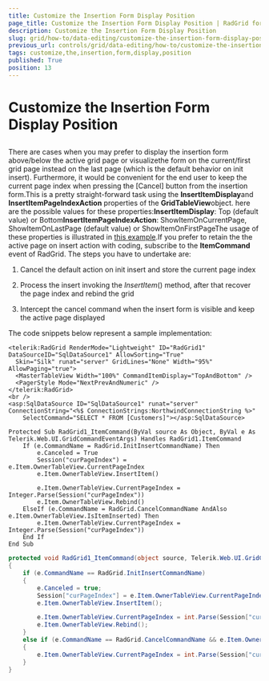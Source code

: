 ```yaml
---
title: Customize the Insertion Form Display Position
page_title: Customize the Insertion Form Display Position | RadGrid for ASP.NET AJAX Documentation
description: Customize the Insertion Form Display Position
slug: grid/how-to/data-editing/customize-the-insertion-form-display-position
previous_url: controls/grid/data-editing/how-to/customize-the-insertion-form-display-position
tags: customize,the,insertion,form,display,position
published: True
position: 13
---
```


# Customize the Insertion Form Display Position



##

There are cases when you may prefer to display the insertion form above/below the active grid page or visualizethe form on the current/first grid page instead on the last page (which is the default behavior on init insert). Furthermore, it would be convenient for the end user to keep the current page index when pressing the [Cancel] button from the insertion form.This is a pretty straight-forward task using the **InsertItemDisplay**and **InsertItemPageIndexAction** properties of the **GridTableView**object. here are the possible values for these properties:**InsertItemDisplay**: Top (default value) or Bottom**InsertItemPageIndexAction**: ShowItemOnCurrentPage, ShowItemOnLastPage (default value) or ShowItemOnFirstPageThe usage of these properties is illustrated in [this example](https://demos.telerik.com/aspnet-ajax/Grid/Examples/Programming/CommandItem/DefaultCS.aspx).If you prefer to retain the the active page on insert action with coding, subscribe to the **ItemCommand** event of RadGrid. The steps you have to undertake are:

1. Cancel the default action on init insert and store the current page index

1. Process the insert invoking the *InsertItem*() method, after that recover the page index and rebind the grid

1. Intercept the cancel command when the insert form is visible and keep the active page displayed

The code snippets below represent a sample implementation:



````ASP.NET
<telerik:RadGrid RenderMode="Lightweight" ID="RadGrid1" DataSourceID="SqlDataSource1" AllowSorting="True"
  Skin="Silk" runat="server" GridLines="None" Width="95%" AllowPaging="true">
  <MasterTableView Width="100%" CommandItemDisplay="TopAndBottom" />
  <PagerStyle Mode="NextPrevAndNumeric" />
</telerik:RadGrid>
<br />
<asp:SqlDataSource ID="SqlDataSource1" runat="server" ConnectionString="<%$ ConnectionStrings:NorthwindConnectionString %>"
    SelectCommand="SELECT * FROM [Customers]"></asp:SqlDataSource>
````
````VB
Protected Sub RadGrid1_ItemCommand(ByVal source As Object, ByVal e As Telerik.Web.UI.GridCommandEventArgs) Handles RadGrid1.ItemCommand
    If (e.CommandName = RadGrid.InitInsertCommandName) Then
        e.Canceled = True
        Session("curPageIndex") = e.Item.OwnerTableView.CurrentPageIndex
        e.Item.OwnerTableView.InsertItem()

        e.Item.OwnerTableView.CurrentPageIndex = Integer.Parse(Session("curPageIndex"))
        e.Item.OwnerTableView.Rebind()
    ElseIf (e.CommandName = RadGrid.CancelCommandName AndAlso e.Item.OwnerTableView.IsItemInserted) Then
        e.Item.OwnerTableView.CurrentPageIndex = Integer.Parse(Session("curPageIndex"))
    End If
End Sub
````
````C#
protected void RadGrid1_ItemCommand(object source, Telerik.Web.UI.GridCommandEventArgs e)
{
    if (e.CommandName == RadGrid.InitInsertCommandName)
    {
        e.Canceled = true;
        Session["curPageIndex"] = e.Item.OwnerTableView.CurrentPageIndex;
        e.Item.OwnerTableView.InsertItem();

        e.Item.OwnerTableView.CurrentPageIndex = int.Parse(Session["curPageIndex"]);
        e.Item.OwnerTableView.Rebind();
    }
    else if (e.CommandName == RadGrid.CancelCommandName && e.Item.OwnerTableView.IsItemInserted)
    {
        e.Item.OwnerTableView.CurrentPageIndex = int.Parse(Session["curPageIndex"]);
    }
}
````

